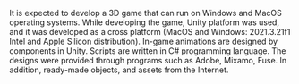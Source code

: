 It is expected to develop a 3D game that can run on Windows and MacOS operating systems. While developing the game, Unity platform was used, and it was developed as a cross platform (MacOS and Windows: 2021.3.21f1 Intel and Apple Silicon distribution). In-game animations are designed by components in Unity. Scripts are written in C# programming language. The designs were provided through programs such as Adobe, Mixamo, Fuse. In addition, ready-made objects, and assets from the Internet.

